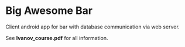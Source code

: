 #  Big Awesome Bar

Client android app for bar with database communication via web server.

See **Ivanov_course.pdf** for all information.

